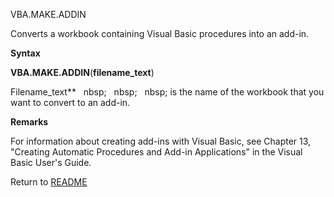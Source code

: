 VBA.MAKE.ADDIN

Converts a workbook containing Visual Basic procedures into an add-in.

**Syntax**

**VBA.MAKE.ADDIN**(**filename\_text**)

Filename\_text**&nbsp;&nbsp;&nbsp;nbsp;&nbsp;&nbsp;&nbsp;nbsp;&nbsp;&nbsp;&nbsp;nbsp;&nbsp;is the name of the workbook that
you want to convert to an add-in.

**Remarks**

For information about creating add-ins with Visual Basic, see Chapter
13, "Creating Automatic Procedures and Add-in Applications" in the
Visual Basic User's Guide.



Return to [README](README.md)

